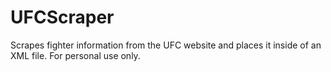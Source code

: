 # UFCScraper
Scrapes fighter information from the UFC website and places it inside of an XML file. For personal use only.
